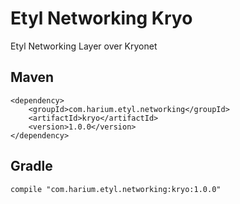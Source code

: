 # Etyl Networking Kryo
Etyl Networking Layer over Kryonet


## Maven
```
<dependency>
    <groupId>com.harium.etyl.networking</groupId>
    <artifactId>kryo</artifactId>
    <version>1.0.0</version>
</dependency>
```

## Gradle
```
compile "com.harium.etyl.networking:kryo:1.0.0"
```
